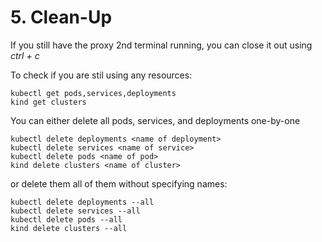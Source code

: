 # 5. Clean-Up
If you still have the proxy 2nd terminal running, you can close it out using *ctrl + c*

To check if you are stil using any resources:
```
kubectl get pods,services,deployments
kind get clusters
```

You can either delete all pods, services, and deployments one-by-one 
```
kubectl delete deployments <name of deployment>
kubectl delete services <name of service>
kubectl delete pods <name of pod>
kind delete clusters <name of cluster>
```

or delete them all of them without specifying names:

```
kubectl delete deployments --all
kubectl delete services --all
kubectl delete pods --all
kind delete clusters --all
```